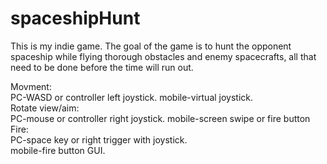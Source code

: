 # spaceshipHunt
This is my indie game.
The goal of the game is to hunt the opponent spaceship while flying thorough obstacles and enemy spacecrafts, all that need to be done before the time will run out. 

Movment:  
PC-WASD or controller left joystick. 
mobile-virtual joystick.    
Rotate view/aim:  
PC-mouse or controller right joystick.
mobile-screen swipe or fire button 
Fire:  
PC-space key or right trigger with joystick.  
mobile-fire button GUI.  
